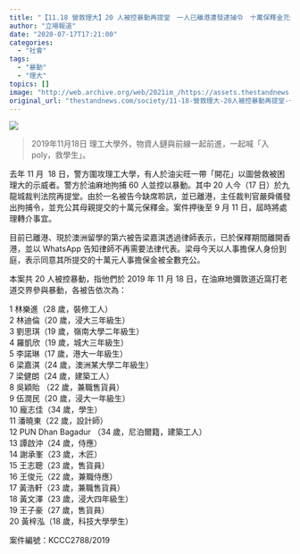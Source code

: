 ```yaml
---
title: "【11.18 營救理大】20 人被控暴動再提堂　一人已離港遭發逮捕令　十萬保釋金充公"
author: "立場報道"
date: "2020-07-17T17:21:00"
categories:
  - "社會"
tags:
  - "暴動"
  - "理大"
topics: []
image: "http://web.archive.org/web/2021im_/https://assets.thestandnews.com/media/photos/78090969_10157534394611422_2862169882546405376_o20copy_m3h7U.png"
original_url: "thestandnews.com/society/11-18-營救理大-20人被控暴動再提堂-一人已離港遭發逮捕令-十萬保釋金充公"
---
```

![](http://web.archive.org/web/2021im_/https://assets.thestandnews.com/media/photos/78090969_10157534394611422_2862169882546405376_o20copy_m3h7U.png)
> 2019年11月18日 理工大學外，物資人鏈與前線一起前進，一起喊「入poly，救學生」。

去年 11 月  18 日，警方圍攻理工大學，有人於油尖旺一帶「開花」以圖營救被困理大的示威者。警方於油麻地拘捕 60 人並控以暴動。其中 20 人今（17 日）於九龍城裁判法院再提堂。由於一名被告今缺席聆訊，並已離港，主任裁判官嚴舜儀發出拘捕令，並充公其母親提交的十萬元保釋金。案件押後至 9 月 11 日，屆時將處理轉介事宜。

目前已離港、現於澳洲留學的第六被告梁嘉淇透過律師表示，已於保釋期間離開香港，並以 WhatsApp 告知律師不再需要法律代表。梁母今天以人事擔保人身份到庭，表示同意其所提交的十萬元人事擔保金被全數充公。

本案共 20 人被控暴動，指他們於 2019 年 11 月 18 日，在油麻地彌敦道近窩打老道交界參與暴動，各被告依次為：

1 林樂進（28 歲，裝修工人）  
2 林迪倫（20 歲，浸大三年級生）  
3 劉思琪（19 歲，嶺南大學二年級生）  
4 羅凱欣（19 歲，城大三年級生）  
5 李諾琳（17 歲，港大一年級生）  
6 梁嘉淇（24 歲，澳洲某大學二年級生）  
7 梁健朗（24 歲，建築工人）  
8 吳穎貽 （22 歲，兼職售貨員）  
9 伍潤民（20 歲，浸大一年級生）  
10 龐志佳（34 歲，學生）  
11 潘曉東（22 歲，設計師）  
12 PUN Dhan Bagadur （34 歲，尼泊爾籍，建築工人）  
13 譚啟沖（24 歲，侍應）  
14 謝承峯（23 歲，木匠）  
15 王志聰（23 歲，售貨員）  
16 王俊元（22 歲，兼職侍應）  
17 黃浩軒（23 歲，兼職售貨員）  
18 黃文澤（23 歲，浸大四年級生）  
19 王子豪（27 歲，售貨員）  
20 黃梓泓（18 歲，科技大學學生）

案件編號：KCCC2788/2019